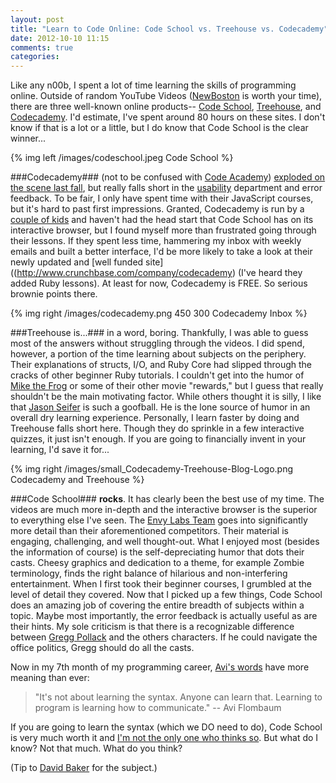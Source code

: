 ```yaml
---
layout: post
title: "Learn to Code Online: Code School vs. Treehouse vs. Codecademy"
date: 2012-10-10 11:15
comments: true
categories: 
---
```


Like any n00b, I spent a lot of time learning the skills of programming online. Outside of random YouTube Videos ([NewBoston](http://www.youtube.com/user/thenewboston) is worth your time), there are three well-known online products-- [Code School](http://www.codeschool.com/), [Treehouse](http://teamtreehouse.com/), and [Codecademy](http://www.codecademy.com/). I'd estimate, I've spent around 80 hours on these sites. I don't know if that is a lot or a little, but I do know that Code School is the clear winner...

{% img left /images/codeschool.jpeg Code School %}

###Codecademy###
(not to be confused with [Code Academy](http://www.builtinchicago.org/blog/code-academy-evolves-starter-league-and-partners-37signals)) [exploded on the scene last fall](http://www.businessinsider.com/codecademy-1000000-users-2012-1), but really falls short in the [usability](http://programmingzen.com/2012/01/16/on-the-usability-of-codecademy/) department and error feedback. To be fair, I only have spent time with their JavaScript courses, but it's hard to past first impressions. Granted, Codecademy is run by a [couple of kids](http://mashable.com/2012/07/25/zach-sims-codecademy/) and haven't had the head start that Code School has on its interactive browser, but I found myself more than frustrated going through their lessons. If they spent less time, hammering my inbox with weekly emails and built a better interface, I'd be more likely to take a look at their newly updated and [well funded site]((http://www.crunchbase.com/company/codecademy) (I've heard they added Ruby lessons). At least for now, Codecademy is FREE. So serious brownie points there.

{% img right /images/codecademy.png 450 300 Codecademy Inbox %}

###Treehouse is...###
in a word, boring. Thankfully, I was able to guess most of the answers without struggling through the videos. I did spend, however, a portion of the time learning about subjects on the periphery. Their explanations of structs, I/O, and Ruby Core had slipped through the cracks of other beginner Ruby tutorials. I couldn't get into the humor of [Mike the Frog](http://www.youtube.com/watch?v=jQNXtyoyHic) or some of their other movie "rewards," but I guess that really shouldn't be the main motivating factor. While others thought it is silly, I like that [Jason Seifer](https://twitter.com/jseifer) is such a goofball. He is the lone source of humor in an overall dry learning experience. Personally, I learn faster by doing and Treehouse falls short here. Though they do sprinkle in a few interactive quizzes, it just isn't enough. If you are going to financially invent in your learning, I'd save it for...

{% img right /images/small_Codecademy-Treehouse-Blog-Logo.png Codecademy and Treehouse %}

###Code School###
**rocks**. It has clearly been the best use of my time. The videos are much more in-depth and the interactive browser is the superior to everything else I've seen. The [Envy Labs Team](http://envylabs.com/) goes into significantly more detail than their aforementioned competitors. Their material is engaging, challenging, and well thought-out. What I enjoyed most (besides the information of course) is the self-depreciating humor that dots their casts. Cheesy graphics and dedication to a theme, for example Zombie terminology, finds the right balance of hilarious and non-interfering entertainment. When I first took their beginner courses, I grumbled at the level of detail they covered. Now that I picked up a few things, Code School does an amazing job of covering the entire breadth of subjects within a topic. Maybe most importantly, the error feedback is actually useful as are their hints. My sole criticism is that there is a recognizable difference between [Gregg Pollack](https://twitter.com/greggpollack) and the others characters. If he could navigate the office politics, Gregg should do all the casts.

Now in my 7th month of my programming career, [Avi's words](http://shitavisays.tumblr.com/) have more meaning than ever:
>"It's not about learning the syntax. Anyone can learn that. Learning to program is learning how to communicate." -- Avi Flombaum

If you are going to learn the syntax (which we DO need to do), Code School is very much worth it and [I'm not the only one who thinks so](http://paulstamatiou.com/code-school-learn-by-doing). But what do I know? Not that much. What do you think?

(Tip to [David Baker](https://twitter.com/davidbakertv) for the subject.)
